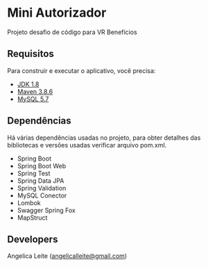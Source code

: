 # Mini Autorizador 

Projeto desafio de código para VR Benefícios

## Requisitos

Para construir e executar o aplicativo, você precisa:

- [JDK 1.8](http://www.oracle.com/technetwork/java/javase/downloads/jdk8-downloads-2133151.html)
- [Maven 3.8.6](https://maven.apache.org)
- [MySQL 5.7](https://dev.mysql.com/downloads/mysql/5.7.html)

## Dependências

Há várias dependências usadas no projeto, para obter detalhes das bibliotecas e versões usadas verificar arquivo pom.xml.

- Spring Boot
- Spring Boot Web
- Spring Test
- Spring Data JPA
- Spring Validation
- MySQL Conector
- Lombok
- Swagger Spring Fox
- MapStruct

## Developers

Angelica Leite (angelicalleite@gmail.com)